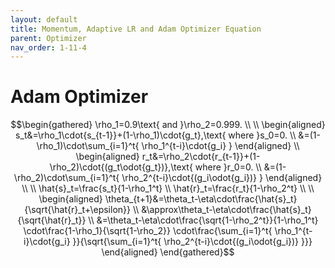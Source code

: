 ```yaml
---
layout: default
title: Momentum, Adaptive LR and Adam Optimizer Equation
parent: Optimizer
nav_order: 1-11-4
---
```


# Adam Optimizer

$$\begin{gathered}
\rho_1=0.9\text{ and }\rho_2=0.999. \\
\\
\begin{aligned}
s_t&=\rho_1\cdot{s_{t-1}}+(1-\rho_1)\cdot{g_t},\text{ where }s_0=0. \\
&=(1-\rho_1)\cdot\sum_{i=1}^t{
    \rho_1^{t-i}\cdot{g_i}
}
\end{aligned} \\
\begin{aligned}
r_t&=\rho_2\cdot{r_{t-1}}+(1-\rho_2)\cdot{(g_t\odot{g_t})},\text{ where }r_0=0. \\
&=(1-\rho_2)\cdot\sum_{i=1}^t{
    \rho_2^{t-i}\cdot{(g_i\odot{g_i})}
}
\end{aligned} \\
\\
\hat{s}_t=\frac{s_t}{1-\rho_1^t} \\
\hat{r}_t=\frac{r_t}{1-\rho_2^t} \\
\\
\begin{aligned}
\theta_{t+1}&=\theta_t-\eta\cdot\frac{\hat{s}_t}{\sqrt{\hat{r}_t+\epsilon}} \\
&\approx\theta_t-\eta\cdot\frac{\hat{s}_t}{\sqrt{\hat{r}_t}} \\
&=\theta_t-\eta\cdot\frac{\sqrt{1-\rho_2^t}}{1-\rho_1^t}
\cdot\frac{1-\rho_1}{\sqrt{1-\rho_2}}
\cdot\frac{\sum_{i=1}^t{
    \rho_1^{t-i}\cdot{g_i}
}}{\sqrt{\sum_{i=1}^t{
    \rho_2^{t-i}\cdot{(g_i\odot{g_i})}
}}}
\end{aligned}
\end{gathered}$$
